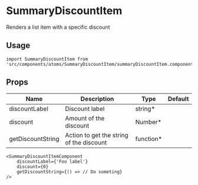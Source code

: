 # SummaryDiscountItem
Renders a list item with a specific discount

## Usage

```
import SummaryDiscountItem from 'src/components/atoms/SummaryDiscountItem/summaryDiscountItem.component';
```

## Props


| Name | Description | Type | Default |
|------|-------------|------|---------|
| discountLabel | Discount label | string* |  |
| discount | Amount of the discount | Number* |   |
| getDiscountString | Action to get the string of the discount | function* |   |

```
<SummaryDiscountItemComponent
    discountLabel={'Foo label'}
    discount={0}
    getDiscountString={() => // Do someting}
/>
```